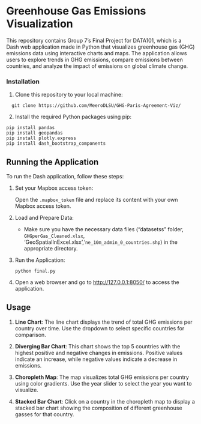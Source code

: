 # Greenhouse Gas Emissions Visualization

This repository contains Group 7’s Final Project for DATA101, which is a Dash web application made in Python that visualizes greenhouse gas (GHG) emissions data using interactive charts and maps. The application allows users to explore trends in GHG emissions, compare emissions between countries, and analyze the impact of emissions on global climate change.


### Installation

1. Clone this repository to your local machine:
 ```
   git clone https://github.com/MeeroDLSU/GHG-Paris-Agreement-Viz/
 ```
2. Install the required Python packages using pip:

```
pip install pandas
pip install geopandas 
pip install plotly.express
pip install dash_bootstrap_components
   ```

## Running the Application

To run the Dash application, follow these steps:

1. Set your Mapbox access token:

   Open the `.mapbox_token` file and replace its content with your own Mapbox access token.

2. Load and Prepare Data:

   - Make sure you have the necessary data files (“datasetss” folder, `GHGperGas_Cleaned.xlsx`, ‘GeoSpatialInExcel.xlsx’,‘`ne_10m_admin_0_countries.shp`) in the appropriate directory.

3. Run the Application:

   ```
   python final.py
   ```

4. Open a web browser and go to http://127.0.0.1:8050/ to access the application.

## Usage

1. **Line Chart**: The line chart displays the trend of total GHG emissions per country over time. Use the dropdown to select specific countries for comparison.

2. **Diverging Bar Chart**: This chart shows the top 5 countries with the highest positive and negative changes in emissions. Positive values indicate an increase, while negative values indicate a decrease in emissions.

3. **Choropleth Map**: The map visualizes total GHG emissions per country using color gradients. Use the year slider to select the year you want to visualize.

4. **Stacked Bar Chart**: Click on a country in the choropleth map to display a stacked bar chart showing the composition of different greenhouse gasses for that country.


